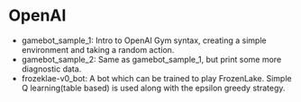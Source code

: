 # OpenAI

- gamebot_sample_1: Intro to OpenAI Gym syntax, creating a simple environment
and taking a random action.  
- gamebot_sample_2: Same as gamebot_sample_1, but print some more diagnostic data.
- frozeklae-v0_bot: A bot which can be trained to play FrozenLake. Simple Q learning(table based) is used
along with the epsilon greedy strategy.